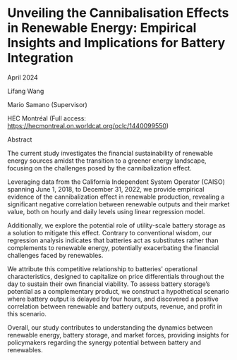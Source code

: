 # Unveiling the Cannibalisation Effects in Renewable Energy: Empirical Insights and Implications for Battery Integration 

April 2024

Lifang Wang 

Mario Samano (Supervisor)

HEC Montréal (Full access: https://hecmontreal.on.worldcat.org/oclc/1440099550)

Abstract 

The current study investigates the financial sustainability of renewable energy sources amidst the transition to a greener energy landscape, focusing on the challenges posed by the cannibalization effect. 

Leveraging data from the California Independent System Operator (CAISO) spanning June 1, 2018, to December 31, 2022, we provide empirical evidence of the cannibalization effect in renewable production, revealing a significant negative correlation between renewable outputs and their market value, both on hourly and daily levels using linear regression model. 

Additionally, we explore the potential role of utility-scale battery storage as a solution to mitigate this effect. Contrary to conventional wisdom, our regression analysis indicates that batteries act as substitutes rather than complements to renewable energy, potentially exacerbating the financial challenges faced by renewables. 

We attribute this competitive relationship to batteries' operational characteristics, designed to capitalize on price differentials throughout the day to sustain their own financial viability. To assess battery storage’s potential as a complementary product, we construct a hypothetical scenario where battery output is delayed by four hours, and discovered a positive correlation between renewable and battery outputs, revenue, and profit in this scenario. 

Overall, our study contributes to understanding the dynamics between renewable energy, battery storage, and market forces, providing insights for policymakers regarding the synergy potential between battery and renewables.  

